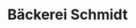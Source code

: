 ---
title: "Bäckerei Schmidt"
url: /espelkamp/baeckerei-schmidt-breslauer-strasse/
shop: Bäckerei
---